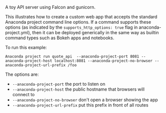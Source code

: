 A toy API server using Falcon and gunicorn.

This illustrates how to create a custom web app that accepts the
standard Anaconda project command line options. If a command supports
these options (as indicated by the `supports_http_options: true`
flag in anaconda-project.yml), then it can be deployed generically in the
same way as builtin command types such as Bokeh apps and
notebooks.

To run this example:
```
Anaconda project run quote_api  --anaconda-project-port 8081 --anaconda-project-host localhost:8081 --anaconda-project-no-browser --anaconda-project-url-prefix /foo
```

The options are:

  * `--anaconda-project-port` the port to listen on
  * `--anaconda-project-host` the public hostname that browsers will connect to
  * `--anaconda-project-no-browser` don't open a browser showing the app
  * `--anaconda-project-url-prefix` put this prefix in front of all routes
